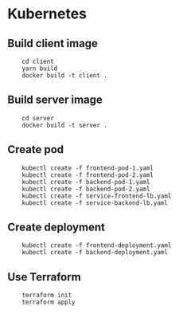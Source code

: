 # Kubernetes

## Build client image

```
    cd client
    yarn build
    docker build -t client .
```

## Build server image

```
    cd server
    docker build -t server .
```

## Create pod

```
    kubectl create -f frontend-pod-1.yaml
    kubectl create -f frontend-pod-2.yaml
    kubectl create -f backend-pod-1.yaml
    kubectl create -f backend-pod-2.yaml
    kubectl create -f service-frontend-lb.yaml
    kubectl create -f service-backend-lb.yaml
```

## Create deployment

```
    kubectl create -f frontend-deployment.yaml
    kubectl create -f backend-deployment.yaml
```
## Use Terraform

```
    terraform init
    terraform apply
```
